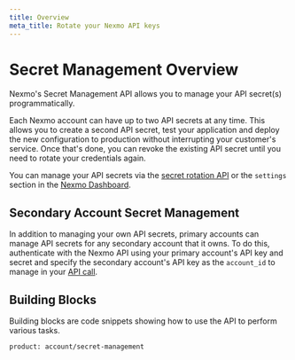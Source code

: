 ```yaml
---
title: Overview
meta_title: Rotate your Nexmo API keys
---
```


# Secret Management Overview

Nexmo's Secret Management API allows you to manage your API secret(s) programmatically.

Each Nexmo account can have up to two API secrets at any time. This allows you to create a second API secret, test your application and deploy the new configuration to production without interrupting your customer's service. Once that's done, you can revoke the existing API secret until you need to rotate your credentials again.

You can manage your API secrets via the [secret rotation API](/api/account/secret-management) or the `settings` section in the [Nexmo Dashboard](https://dashboard.nexmo.com/settings).

## Secondary Account Secret Management

In addition to managing your own API secrets, primary accounts can manage API secrets for any secondary account that it owns. To do this, authenticate with the Nexmo API using your primary account's API key and secret and specify the secondary account's API key as the `account_id` to manage in your [API call](/api/account/secret-management).

## Building Blocks

Building blocks are code snippets showing how to use the API to perform various tasks.

```building_block_list
product: account/secret-management
```

